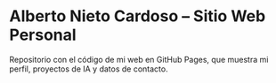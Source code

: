 # Alberto Nieto Cardoso – Sitio Web Personal

Repositorio con el código de mi web en GitHub Pages, que muestra mi perfil, proyectos de IA y datos de contacto.